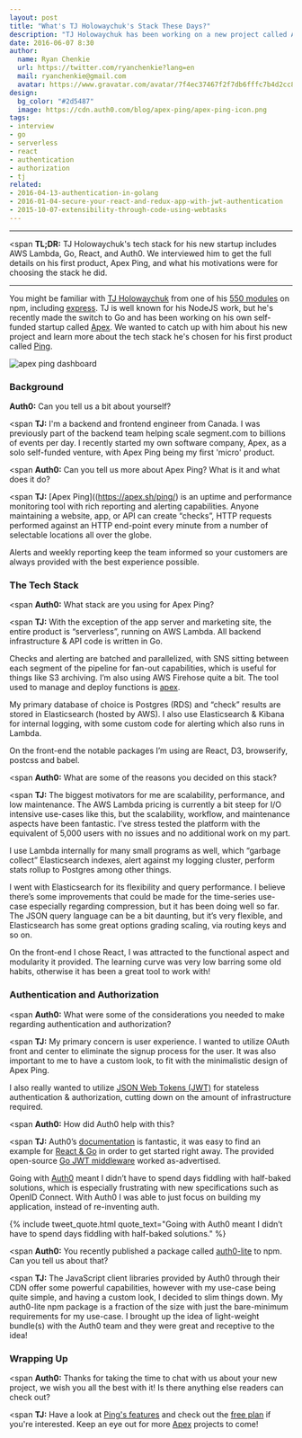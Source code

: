 ```yaml
---
layout: post
title: "What's TJ Holowaychuk's Stack These Days?"
description: "TJ Holowaychuk has been working on a new project called Apex. We caught up with him to get all the details!"
date: 2016-06-07 8:30
author:
  name: Ryan Chenkie
  url: https://twitter.com/ryanchenkie?lang=en
  mail: ryanchenkie@gmail.com
  avatar: https://www.gravatar.com/avatar/7f4ec37467f2f7db6fffc7b4d2cc8dc2?size=200
design:
  bg_color: "#2d5487"
  image: https://cdn.auth0.com/blog/apex-ping/apex-ping-icon.png
tags:
- interview
- go
- serverless
- react
- authentication
- authorization
- tj
related:
- 2016-04-13-authentication-in-golang
- 2016-01-04-secure-your-react-and-redux-app-with-jwt-authentication
- 2015-10-07-extensibility-through-code-using-webtasks
---
```


---

<span <span style="font-weight:700">TL;DR:</span> TJ Holowaychuk's tech stack for his new startup includes AWS Lambda, Go, React, and Auth0. We interviewed him to get the full details on his first product, Apex Ping, and what his motivations were for choosing the stack he did.

---

You might be familiar with [TJ Holowaychuk](https://twitter.com/tjholowaychuk) from one of his [550 modules](https://www.npmjs.com/~tjholowaychuk) on npm, including [express](http://expressjs.com/). TJ is well known for his NodeJS work, but he's recently made the switch to Go and has been working on his own self-funded startup called [Apex](https://apex.sh). We wanted to catch up with him about his new project and learn more about the tech stack he's chosen for his first product called [Ping](https://apex.sh/ping/).

![apex ping dashboard](https://cdn.auth0.com/blog/apex-ping/apex-ping.png)

### Background

<span style="font-weight:700">Auth0:</span> Can you tell us a bit about yourself?

<span <span style="font-weight:700">TJ:</span> I'm a backend and frontend engineer from Canada. I was previously part of the backend team helping scale segment.com to billions of events per day. I recently started my own software company, Apex, as a solo self-funded venture, with Apex Ping being my first 'micro' product.

<span <span style="font-weight:700">Auth0:</span> Can you tell us more about Apex Ping? What is it and what does it do?

<span <span style="font-weight:700">TJ:</span> [Apex Ping]((https://apex.sh/ping/) is an uptime and performance monitoring tool with rich reporting and alerting capabilities. Anyone maintaining a website, app, or API can create “checks”, HTTP requests performed against an HTTP end-point every minute from a number of selectable locations all over the globe.

Alerts and weekly reporting keep the team informed so your customers are always provided with the best experience possible.

### The Tech Stack

<span <span style="font-weight:700">Auth0:</span> What stack are you using for Apex Ping?

<span <span style="font-weight:700">TJ:</span> With the exception of the app server and marketing site, the entire product is “serverless”, running on AWS Lambda. All backend infrastructure & API code is written in Go.

Checks and alerting are batched and parallelized, with SNS sitting between each segment of the pipeline for fan-out capabilities, which is useful for things like S3 archiving. I’m also using AWS Firehose quite a bit. The tool used to manage and deploy functions is [apex](https://github.com/apex/apex).

My primary database of choice is Postgres (RDS) and “check” results are stored in Elasticsearch (hosted by AWS). I also use Elasticsearch & Kibana for internal logging, with some custom code for alerting which also runs in Lambda.

On the front-end the notable packages I’m using are React, D3, browserify, postcss and babel.

<span <span style="font-weight:700">Auth0:</span> What are some of the reasons you decided on this stack?

<span <span style="font-weight:700">TJ:</span> The biggest motivators for me are scalability, performance, and low maintenance. The AWS Lambda pricing is currently a bit steep for I/O intensive use-cases like this, but the scalability, workflow, and maintenance aspects have been fantastic. I’ve stress tested the platform with the equivalent of 5,000 users with no issues and no additional work on my part.

I use Lambda internally for many small programs as well, which “garbage collect” Elasticsearch indexes, alert against my logging cluster, perform stats rollup to Postgres among other things.

I went with Elasticsearch for its flexibility and query performance. I believe there’s some improvements that could be made for the time-series use-case especially regarding compression, but it has been doing well so far. The JSON query language can be a bit daunting, but it’s very flexible, and Elasticsearch has some great options grading scaling, via routing keys and so on.

On the front-end I chose React, I was attracted to the functional aspect and modularity it provided. The learning curve was very low barring some old habits, otherwise it has been a great tool to work with!

### Authentication and Authorization

<span <span style="font-weight:700">Auth0:</span> What were some of the considerations you needed to make regarding authentication and authorization?

<span <span style="font-weight:700">TJ:</span> My primary concern is user experience. I wanted to utilize OAuth front and center to eliminate the signup process for the user. It was also important to me to have a custom look, to fit with the minimalistic design of Apex Ping.

I also really wanted to utilize [JSON Web Tokens (JWT)](https://jwt.io/introduction) for stateless authentication & authorization, cutting down on the amount of infrastructure required.

<span <span style="font-weight:700">Auth0:</span> How did Auth0 help with this?

<span <span style="font-weight:700">TJ:</span> Auth0’s [documentation](https://auth0.com/docs) is fantastic, it was easy to find an example for [React & Go](https://auth0.com/docs/quickstart/spa/react/golang) in order to get started right away. The provided open-source [Go JWT middleware](https://github.com/auth0/go-jwt-middleware) worked as-advertised.

Going with <a href="javascript:signup()">Auth0</a> meant I didn’t have to spend days fiddling with half-baked solutions, which is especially frustrating with new specifications such as OpenID Connect. With Auth0 I was able to just focus on building my application, instead of re-inventing auth.

{% include tweet_quote.html quote_text="Going with Auth0 meant I didn’t have to spend days fiddling with half-baked solutions." %}

<span <span style="font-weight:700">Auth0:</span> You recently published a package called [auth0-lite](https://www.npmjs.com/package/auth0-lite) to npm. Can you tell us about that?

<span <span style="font-weight:700">TJ:</span> The JavaScript client libraries provided by Auth0 through their CDN offer some powerful capabilities, however with my use-case being quite simple, and having a custom look, I decided to slim things down. My auth0-lite npm package is a fraction of the size with just the bare-minimum requirements for my use-case. I brought up the idea of light-weight bundle(s) with the Auth0 team and they were great and receptive to the idea!

### Wrapping Up

<span <span style="font-weight:700">Auth0:</span> Thanks for taking the time to chat with us about your new project, we wish you all the best with it! Is there anything else readers can check out?

<span <span style="font-weight:700">TJ:</span> Have a look at [Ping's features](https://apex.sh/ping/#features) and check out the [free plan](https://apex.sh/ping/#pricing) if you're interested. Keep an eye out for more [Apex](https://apex.sh/) projects to come!
